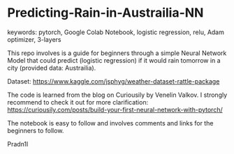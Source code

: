 # Predicting-Rain-in-Austrailia-NN

keywords: pytorch, Google Colab Notebook, logistic regression, relu, Adam optimizer, 3-layers

This repo involves is a guide for beginners through a simple Neural Network Model that could predict (logistic regression) if it would rain tomorrow in a city (provided data: Austrailia). 

Dataset: https://www.kaggle.com/jsphyg/weather-dataset-rattle-package

The code is learned from the blog on Curiousily by Venelin Valkov. I strongly recommend to check it out for more clarification: https://curiousily.com/posts/build-your-first-neural-network-with-pytorch/

The notebook is easy to follow and involves comments and links for the beginners to follow.

Pradn1l
